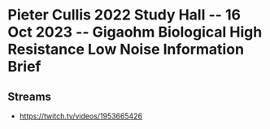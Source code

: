 # Pieter Cullis 2022 Study Hall -- 16 Oct 2023 -- Gigaohm Biological High Resistance Low Noise Information Brief

## Streams
- https://twitch.tv/videos/1953665426


